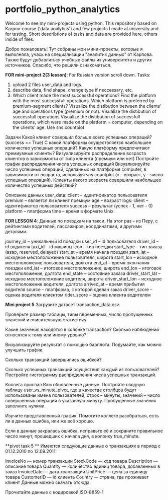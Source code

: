 # portfolio_python_analytics
Welcome to see my mini-projects using python. This repository based on Karpov-course ('data analytics') and few projects I made at university and for testing.
Short describtions of tasks and data are provided here, others inside of files.

Добро пожаловать! Тут собраны мои мини-проекты, которые я выполняла, учась на специализации "аналитик данных" от Карпова. Также будут добавляться учебные файлы из университета и других источников. Спасибо, что решили ознакомиться.

**FOR mini-project 2(3 lesson)**:
For Russian version scroll down.
Tasks:
1) upload 2 files  user_data and logs.
2) describe data, find shape, change type if neccessary, etc.
3) Which client made the most successful operations? 
Find the platform with the most successfull operations. 
Which platform is preferred by premium-segment clients? 
Visualize the distibution between the clients' age and operations type (premium or not).
Visualize the distibution of successfull operations
Visualize the distibution of successfull operations, which were made on the platform = computer, depending on the clients' age. Use sns.countplot

Задачи
Какой клиент совершил больше всего успешных операций? (success == True) С какой платформы осуществляется наибольшее количество успешных операций? Какую платформу предпочитают премиумные клиенты? Визуализируйте распределение возраста клиентов в зависимости от типа клиента (премиум или нет) Постройте график распределения числа успешных операций Визуализируйте число успешных операций, сделанных на платформе computer, в зависимости от возраста, используя sns.countplot (x – возраст, y – число успешных операций). Клиенты какого возраста совершили наибольшее количество успешных действий?

Описание данных user_data:
client – идентификатор пользователя premium – является ли клиент премиум age – возраст logs:
client – идентификатор пользователя success – результат (успех - 1, нет - 0) platform – платформа time – время в формате Unix

**FOR LESSON 4**:
Данные по поездкам на такси. На этот раз – из Перу, с рейтингами водителей, пассажиров, координатами, и другими деталями.

journey_id – уникальный id поездки
user_id – id пользователя
driver_id – id водителя
taxi_id – id машины
icon – тип поездки
start_type – тип заказа (asap, reserved, delayed)
start_at – время начала поездки
start_lat – исходное местоположение пользователя, широта
start_lon – исходное местоположение пользователя, долгота
end_at – время окончания поездки
end_lat – итоговое местоположение, широта
end_lon – итоговое местоположение, долгота
end_state – состояние заказа
driver_start_lat – исходное местоположение водителя, широта
driver_start_lon – исходное местоположение водителя, долгота
arrived_at – время прибытия водителя
source – платформа, с которой сделан заказ
driver_score – оценка водителя клиентом
rider_score – оценка клиента водителем

**Mini project 5**
Загрузите датасет transaction_data.csv.

Проверьте размер таблицы, типы переменных, число пропущенных значений и описательную статистику.

Какие значения находятся в колонке transaction? Сколько наблюдений относятся к тому или иному уровню?

Визуализируйте результат с помощью барплота. Подумайте, как можно улучшить график.

Сколько транзакций завершились ошибкой?

Сколько успешных транзакций осуществил каждый из пользователей? Постройте гистограмму распределения числа успешных транзакций.

Коллега прислал Вам обновленные данные. Постройте сводную таблицу user_vs_minute_pivot, где в качестве столбцов будут использованы имена пользователей, строк – минуты, значений – число совершенных операций в указанную минуту. Пропущенные значения заполните нулями.

Изучите представленный график. Помогите коллеге разобраться, есть ли в данных ошибка, или же всё хорошо.

Если в данные закралась ошибка, исправьте её и сохраните правильное число минут, прошедших с начала дня, в колонку true_minute.


**pivot task 5 **
Имеются следующие данные о транзакциях в период с 01.12.2010 по 12.09.2011:

InvoiceNo — номер транзакции
StockCode — код товара
Description — описание товара
Quantity — количество единиц товара, добавленных в заказ
InvoiceDate — дата транзакции 
UnitPrice — цена за единицу товара
CustomerID — id клиента
Country — страна, где проживает клиент
Данные можно скачать отсюда.

Прочитайте данные с кодировкой ISO-8859-1
